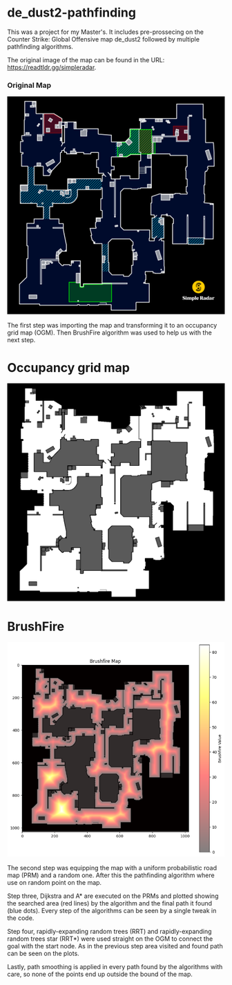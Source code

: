 # de_dust2-pathfinding
This was a project for my Master's. It includes pre-prossecing on the Counter Strike: Global Offensive map de_dust2 followed by multiple pathfinding algorithms.

The original image of the map can be found in the URL: https://readtldr.gg/simpleradar.
### Original Map
![Alt text](https://github.com/Kalatz/de_dust2-pathfinding/blob/main/Plots/De_dust2%20original%20image.png)


The first step was importing the map and transforming it to an occupancy grid map (OGM). Then BrushFire algorithm was used to help us with the next step.
# Occupancy grid map
![Alt text](https://github.com/Kalatz/de_dust2-pathfinding/blob/main/Plots/OGM.png)
# BrushFire
![Alt text](https://github.com/Kalatz/de_dust2-pathfinding/blob/main/Plots/BrushFire.png)

The second step was equipping the map with a uniform probabilistic road map (PRM) and a random one. After this the pathfinding algorithm where use on random point on the map.

Step three, Dijkstra and A* are executed on the PRMs and plotted showing the searched area (red lines) by the algorithm and the final path it found (blue dots). Every step of the algorithms can be seen by a single tweak in the code.

Step four, rapidly-expanding random trees (RRT) and rapidly-expanding random trees star (RRT*) were used straight on the OGM to connect the goal with the start node. As in the previous step area visited and found path can be seen on the plots.

Lastly, path smoothing is applied in every path found by the algorithms with care, so none of the points end up outside the bound of the map.
